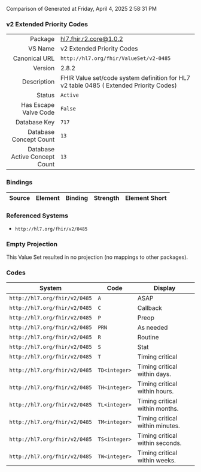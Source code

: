 Comparison of 
Generated at Friday, April 4, 2025 2:58:31 PM

### v2 Extended Priority Codes

|      |     |
| ---: | --- |
| Package | hl7.fhir.r2.core@1.0.2 |
| VS Name | v2 Extended Priority Codes |
| Canonical URL | `http://hl7.org/fhir/ValueSet/v2-0485` |
| Version | 2.8.2 |
| Description | FHIR Value set/code system definition for HL7 v2 table 0485 ( Extended Priority Codes) |
| Status | `Active` |
| Has Escape Valve Code | `False` |
| Database Key | `717` |
| Database Concept Count | `13` |
| Database Active Concept Count | `13` |
### Bindings

| Source | Element | Binding | Strength | Element Short |
| ------ | ------- | ------- | -------- | ------------- |

### Referenced Systems

* `http://hl7.org/fhir/v2/0485`
### Empty Projection

This Value Set resulted in no projection (no mappings to other packages).

### Codes

| System | Code | Display |
| ------ | ---- | ------- |
| `http://hl7.org/fhir/v2/0485` | `A` | ASAP |
| `http://hl7.org/fhir/v2/0485` | `C` | Callback |
| `http://hl7.org/fhir/v2/0485` | `P` | Preop |
| `http://hl7.org/fhir/v2/0485` | `PRN` | As needed |
| `http://hl7.org/fhir/v2/0485` | `R` | Routine |
| `http://hl7.org/fhir/v2/0485` | `S` | Stat |
| `http://hl7.org/fhir/v2/0485` | `T` | Timing critical |
| `http://hl7.org/fhir/v2/0485` | `TD<integer>` | Timing critical within <integer> days. |
| `http://hl7.org/fhir/v2/0485` | `TH<integer>` | Timing critical within <integer> hours. |
| `http://hl7.org/fhir/v2/0485` | `TL<integer>` | Timing critical within <integer> months. |
| `http://hl7.org/fhir/v2/0485` | `TM<integer>` | Timing critical within <integer> minutes. |
| `http://hl7.org/fhir/v2/0485` | `TS<integer>` | Timing critical within <integer> seconds. |
| `http://hl7.org/fhir/v2/0485` | `TW<integer>` | Timing critical within <integer> weeks. |
